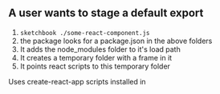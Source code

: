 
## A user wants to stage a default export

1. `sketchbook ./some-react-component.js`
2. the package looks for a package.json in the above folders
3. It adds the node_modules folder to it's load path
4. It creates a temporary folder with a frame in it
5. It points react scripts to this temporary folder

Uses create-react-app scripts installed in 
